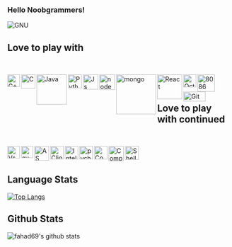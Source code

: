 ### Hello Noobgrammers! 

![GNU](https://github.com/fahad69/fahad69/blob/master/Images/why.jpg)

## Love to play with
<br />

[<img align="left" alt="C++" width="28px" src="https://raw.githubusercontent.com/isocpp/logos/master/cpp_logo.png" />][website]
[<img align="left" alt="C" width="32px" src="https://user-images.githubusercontent.com/29695545/43161921-2618b280-8f92-11e8-8738-74c0a03eadff.png" />][website]
[<img align="left" alt="Java" width="68px" src="https://techbum.io/content/images/2020/05/java-logo-png-png-collections-at-sccprecat-java-logo-transparent-768_472.png" />][website]
[<img align="left" alt="Python" width="31px" src="https://upload.wikimedia.org/wikipedia/commons/thumb/c/c3/Python-logo-notext.svg/600px-Python-logo-notext.svg.png" />][website]
[<img align="left" alt="Js" width="34px" src="https://cdn4.iconfinder.com/data/icons/logos-and-brands/512/187_Js_logo_logos-512.png" />][website]
[<img align="left" alt="node" width="35px" src="https://nodejs.org/static/images/logo-hexagon-card.png" />][website]
[<img align="left" alt="mongo" width="90px" src="https://cdn.worldvectorlogo.com/logos/mongodb.svg" />][website]
[<img align="left" alt="React" width="56px" src="https://upload.wikimedia.org/wikipedia/commons/thumb/a/a7/React-icon.svg/1200px-React-icon.svg.png" />][website]
[<img align="left" alt="Octave" width="29px" src="https://upload.wikimedia.org/wikipedia/commons/thumb/6/6a/Gnu-octave-logo.svg/1024px-Gnu-octave-logo.svg.png" />][website]
[<img align="left" alt="8086" width="39px" src="https://lh3.googleusercontent.com/orH9MATBX0Crk67nFiJjeeSXIalqdWM2RnnBnYd9d_8sDA_u5GN3uQtIAhxRwUpWDQ4" />][website]
[<img align="left" alt="Git" width="50px" height="22px" src="https://git-scm.com/images/logos/downloads/Git-Logo-2Color.png" />][website]

<br />
<br />

## Love to play with continued

<br />

[<img align="left" alt="Vs" width="28px" src="https://upload.wikimedia.org/wikipedia/commons/thumb/9/9a/Visual_Studio_Code_1.35_icon.svg/1200px-Visual_Studio_Code_1.35_icon.svg.png" />][website]
[<img align="left" alt="sublime" width="27px" src="https://cdn.worldvectorlogo.com/logos/sublime-text.svg" />][website]
[<img align="left" alt="AS" width="33px" src="https://upload.wikimedia.org/wikipedia/commons/thumb/3/34/Android_Studio_icon.svg/1200px-Android_Studio_icon.svg.png" />][website]
[<img align="left" alt="Clion" width="30px" src="https://cdn.worldvectorlogo.com/logos/clion-1.svg" />][website]
[<img align="left" alt="Intelij" width="30px" src="https://upload.wikimedia.org/wikipedia/commons/thumb/d/d5/IntelliJ_IDEA_Logo.svg/1024px-IntelliJ_IDEA_Logo.svg.png" />][website]
[<img align="left" alt="pycharm" width="30px" src="https://resources.jetbrains.com/storage/products/pycharm/img/meta/pycharm_logo_300x300.png" />][website]
[<img align="left" alt="Codeblocks" width="30px" src="https://upload.wikimedia.org/wikipedia/commons/4/4b/Codeblocks_logo.png" />][website]
[<img align="left" alt="Compass" width="34px" src="https://img.stackshare.io/service/8696/J3fzYcnz_400x400.png" />][website]
[<img align="left" alt="Shell" width="31px" src="https://nrg.wustl.edu/wp-content/uploads/icon-terminal.png" />][website]


<br />
<br />

## Language Stats
[![Top Langs](https://github-readme-stats.vercel.app/api/top-langs/?username=fahad69&hide=css,html&theme=algolia)](https://github.com/fahad69/github-readme-stats)

## Github Stats

![fahad69's github stats](https://github-readme-stats.vercel.app/api?username=fahad69&show_icons=true&theme=algolia)


[website]: #
